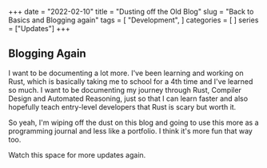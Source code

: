 +++
date = "2022-02-10"
title = "Dusting off the Old Blog"
slug = "Back to Basics and Blogging again"
tags = [
    "Development",
]
categories = [
    ]
series = ["Updates"]
+++

## Blogging Again

I want to be documenting a lot more. I've been learning and working on Rust, which is basically taking me to school for a 4th time and I've learned so much. I want to be documenting my journey through Rust, Compiler Design and Automated Reasoning, just so that I can learn faster and also hopefully teach entry-level developers that Rust is scary but worth it.

So yeah, I'm wiping off the dust on this blog and going to use this more as a programming journal and less like a portfolio. I think it's more fun that way too.

Watch this space for more updates again.